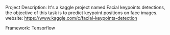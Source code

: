Project Description: It's a kaggle project named Facial keypoints detections, the objective of this task is to predict keypoint positions on face images.  website: https://www.kaggle.com/c/facial-keypoints-detection

Framework: Tensorflow



